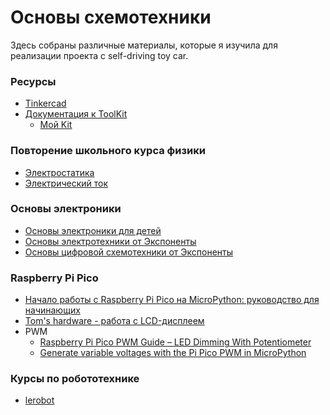 # Основы схемотехники

Здесь собраны различные материалы, которые я изучила для реализации проекта с self-driving toy car.

### Ресурсы
* [Tinkercad](https://www.tinkercad.com/)
* [Документация к ToolKit](https://freenove.com/tutorial.html)
  * [Мой Kit](https://github.com/Freenove/Freenove_Super_Starter_Kit_for_Raspberry_Pi_Pico)

### Повторение школьного курса физики

* [Электростатика](https://educon.by/index.php/materials/phys/electrostatika)
* [Электрический ток](https://educon.by/index.php/materials/phys/elektricheskij-tok)

### Основы электроники

* [Основы электроники для детей](https://www.youtube.com/playlist?list=PLNAsgvPRQbqhAr_owUecml6L5sCxj-FJ7)
* [Основы электротехники от Экспоненты](https://www.youtube.com/playlist?list=PLmu_y3-DV2_ko4Q36htOLjHM3QgGnbQY0)
* [Основы цифровой схемотехники от Экспоненты](https://www.youtube.com/playlist?list=PLmu_y3-DV2_mdPNAjp_8VIhtdlWPuZKZL)

### Raspberry Pi Pico
* [Начало работы с Raspberry Pi Pico на MicroPython: руководство для начинающих](https://microkontroller.ru/raspberry-pi-projects/nachalo-raboty-s-raspberry-pi-pico-na-micropython-rukovodstvo-dlya-nachinayushhih/)
* [Tom's hardware - работа с LCD-дисплеем](https://www.tomshardware.com/how-to/lcd-display-raspberry-pi-pico)
* PWM
    * [Raspberry Pi Pico PWM Guide – LED Dimming With Potentiometer](https://electrocredible.com/raspberry-pi-pico-pwm-guide-led-dimming-example/)
    * [Generate variable voltages with the Pi Pico PWM in MicroPython](https://www.upesy.com/blogs/tutorials/micropython-raspberry-pi-pico-pwm-usage#)

### Курсы по робототехнике
* [lerobot](https://github.com/huggingface/lerobot/blob/main/examples/7_get_started_with_real_robot.md)
